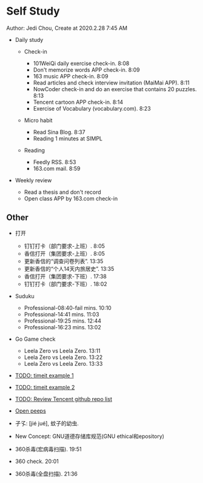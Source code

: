 # Self Study

Author: Jedi Chou, Create at 2020.2.28 7:45 AM

* Daily study
  * Check-in
    * 101WeiQi daily exercise check-in. 8:08
    * Don't memorize words APP check-in. 8:09
    * 163 music APP check-in. 8:09
    * Read articles and check interview invitation (MaiMai APP). 8:11
    * NowCoder check-in and do an exercise that contains 20 puzzles. 8:13
    * Tencent cartoon APP check-in. 8:14
    * Exercise of Vocabulary (vocabulary.com). 8:23

  * Micro habit
    * Read Sina Blog. 8:37
    * Reading 1 minutes at SIMPL

  * Reading
    * Feedly RSS. 8:53
    * 163.com mail. 8:59

* Weekly review
  * Read a thesis and don't record
  * Open class APP by 163.com check-in

## Other

* 打开
  * 钉钉打卡（部门要求-上班）. 8:05
  * 香信打开（集团要求-上班）. 8:05
  * 更新香信的“调查问卷列表”. 13:35
  * 更新香信的“个人14天内旅居史”. 13:35
  * 香信打开（集团要求-下班）. 17:38
  * 钉钉打卡（部门要求-下班）. 18:02

* Suduku
  * Professional-08:40-fail mins. 10:10
  * Professional-14:41 mins. 11:03
  * Professional-19:25 mins. 12:44
  * Professional-16:23 mins. 13:02

* Go Game check
  * Leela Zero vs Leela Zero. 13:11
  * Leela Zero vs Leela Zero. 13:22
  * Leela Zero vs Leela Zero. 13:33

* [TODO: timeit example 1](https://www.geeksforgeeks.org/timeit-python-examples/)
* [TODO: timeit example 2](https://www.guru99.com/timeit-python-examples.html)
* [TODO: Review Tencent github repo list](https://github.com/Tencent)
* [Open peeps](https://www.openpeeps.com/)
* 孑孓: [jié jué], 蚊子的幼虫.
* New Concept: GNU道德存储库规范(GNU ethical和epository)

* 360杀毒(宏病毒扫描). 19:51
* 360 check. 20:01
* 360杀毒(全盘扫描). 21:36
